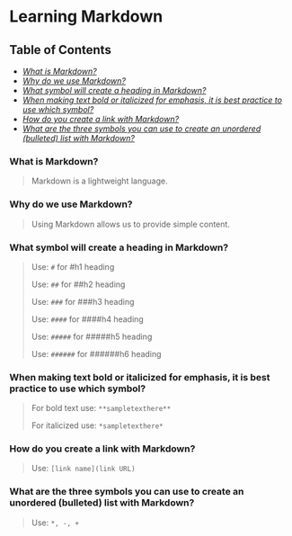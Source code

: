 # Learning Markdown

## Table of Contents
- [*What is Markdown?*](#what-is-markdown)
- [*Why do we use Markdown?*](#why-do-we-use-markdown)
- [*What symbol will create a heading in Markdown?*](#what-symbol-will-create-a-heading-in-markdown)
- [*When making text bold or italicized for emphasis, it is best practice to use which symbol?*](#when-making-text-bold-or-italicized-for-emphasis-it-is-best-practice-to-use-which-symbol)
- [*How do you create a link with Markdown?*](#how-do-you-create-a-link-with-markdown)
- [*What are the three symbols you can use to create an unordered (bulleted) list with Markdown?*](#what-are-the-three-symbols-you-can-use-to-create-an-unordered-bulleted-list-with-markdown)

### What is Markdown?
> Markdown is a lightweight language.

### Why do we use Markdown?
> Using Markdown allows us to provide simple content.

### What symbol will create a heading in Markdown?
> Use: ``#`` for #h1 heading
> 
> Use: ``##`` for ##h2 heading
> 
> Use: ``###`` for ###h3 heading
> 
> Use: ``####`` for ####h4 heading
> 
> Use: ``#####`` for #####h5 heading
> 
> Use: ``######`` for ######h6 heading

### When making text bold or italicized for emphasis, it is best practice to use which symbol?
> For bold text use: ``**sampletexthere**``
>
> For italicized use: ``*sampletexthere*``

### How do you create a link with Markdown?
> Use: ``[link name](link URL)``

### What are the three symbols you can use to create an unordered (bulleted) list with Markdown?
> Use: ``*, -, +``
